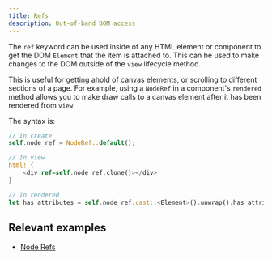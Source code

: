 ```yaml
---
title: Refs
description: Out-of-band DOM access
---
```


The `ref` keyword can be used inside of any HTML element or component to get the DOM `Element` that 
the item is attached to. This can be used to make changes to the DOM outside of the `view` lifecycle
method. 

This is useful for getting ahold of canvas elements, or scrolling to different sections of a page. 
For example, using a `NodeRef` in a component's `rendered` method allows you to make draw calls to 
a canvas element after it has been rendered from `view`.

The syntax is:

```rust
// In create
self.node_ref = NodeRef::default();

// In view
html! {
    <div ref=self.node_ref.clone()></div>
}

// In rendered
let has_attributes = self.node_ref.cast::<Element>().unwrap().has_attributes();
```

## Relevant examples
- [Node Refs](https://github.com/yewstack/yew/tree/master/examples/node_refs)
